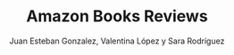 <h1 align="center"> Amazon Books Reviews</h1>
<p align="center"> Juan Esteban Gonzalez, Valentina López y Sara Rodríguez </p>
